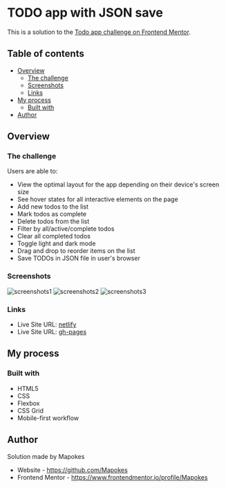 # TODO app with JSON save

This is a solution to the [Todo app challenge on Frontend Mentor](https://www.frontendmentor.io/challenges/todo-app-Su1_KokOW).

## Table of contents

- [Overview](#overview)
  - [The challenge](#the-challenge)
  - [Screenshots](#screenshots)
  - [Links](#links)
- [My process](#my-process)
  - [Built with](#built-with)
- [Author](#author)

## Overview

### The challenge

Users are able to:

- View the optimal layout for the app depending on their device's screen size
- See hover states for all interactive elements on the page
- Add new todos to the list
- Mark todos as complete
- Delete todos from the list
- Filter by all/active/complete todos
- Clear all completed todos
- Toggle light and dark mode
- Drag and drop to reorder items on the list
- Save TODOs in JSON file in user's browser

### Screenshots

![screenshots1](https://i.postimg.cc/gk8JZhnN/1.jpg)
![screenshots2](https://i.postimg.cc/DzyyHY5M/2.jpg)
![screenshots3](https://i.postimg.cc/BnCnhG5F/3.jpg)

### Links

- Live Site URL: [netlify](https://zingy-baklava-82f386.netlify.app/)
- Live Site URL: [gh-pages](https://mapokes.github.io/TODO-app-with-JSON-save/)

## My process

### Built with

- HTML5
- CSS
- Flexbox
- CSS Grid
- Mobile-first workflow

## Author

Solution made by Mapokes
- Website - https://github.com/Mapokes
- Frontend Mentor - https://www.frontendmentor.io/profile/Mapokes
